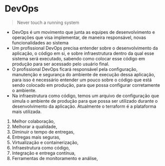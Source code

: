 # DevOps

> Never touch a running system

* DevOps é um movimento que junta as equipes de desenvolvimento e operações que visa implementar, de maneira responsável, novas funcionalidades ao sistema
* Um profissional DevOps precisa entender sobre o desenvolvimento da aplicação, o código em si, e sobre infraestrutura dentro da qual esse sistema será executado, sabendo como colocar esse código em produção para ser acessado pelo usuário final.
* O profissional DevOps ficará responsável pela configuração, manutenção e segurança do ambiente de execução dessa aplicação, para isso é necessário entender um pouco sobre o código que está sendo colocado em produção, para que possa configurar corretamente o ambiente.
* Na infraestrutura como código, temos um arquivo de configuração que simula o ambiente de produção para que possa ser utilizado durante o desenvolvimento da aplicação. Atualmente o terraform é a plataforma mais utilizada.

1. Melhor colaboração, 
1. Melhorar a qualidade, 
1. Diminuir o tempo de entregas,
1. Entregas mais seguras,
1. Virtualização e containerização,
1. Infraestrutura como código,
1. Integração e entrega contínua,
1. Ferramentas de monitoramento e análise,